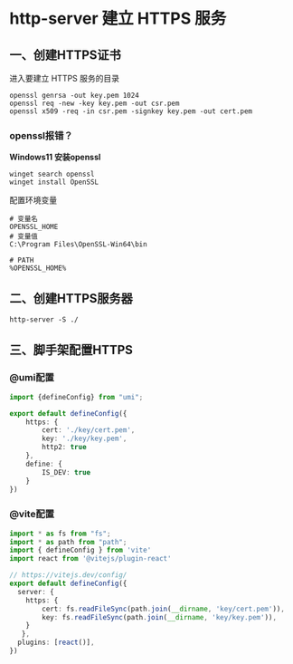 # http-server 建立 HTTPS 服务

## 一、创建HTTPS证书

进入要建立 HTTPS 服务的目录

```shell
openssl genrsa -out key.pem 1024
openssl req -new -key key.pem -out csr.pem
openssl x509 -req -in csr.pem -signkey key.pem -out cert.pem
```

### openssl报错？

**Windows11 安装openssl**

```shell
winget search openssl
winget install OpenSSL
```

配置环境变量

```shell
# 变量名
OPENSSL_HOME
# 变量值
C:\Program Files\OpenSSL-Win64\bin

# PATH
%OPENSSL_HOME%
```

## 二、创建HTTPS服务器

```shell
http-server -S ./
```

## 三、脚手架配置HTTPS

### @umi配置

```typescript
import {defineConfig} from "umi";

export default defineConfig({
	https: {
		cert: './key/cert.pem',
		key: './key/key.pem',
		http2: true
	},
	define: {
		IS_DEV: true
	}
})
```

### @vite配置

```typescript
import * as fs from "fs";
import * as path from "path";
import { defineConfig } from 'vite'
import react from '@vitejs/plugin-react'

// https://vitejs.dev/config/
export default defineConfig({
  server: {
    https: {
        cert: fs.readFileSync(path.join(__dirname, 'key/cert.pem')),
        key: fs.readFileSync(path.join(__dirname, 'key/key.pem')),
    }
   },
  plugins: [react()],
})
```
